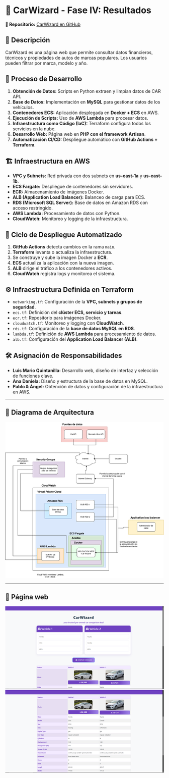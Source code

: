 # 🚗 CarWizard - Fase IV: Resultados

**📌 Repositorio:** [CarWizard en GitHub](https://github.com/PabloDoria/Car-Wizard)

## 📖 Descripción
CarWizard es una página web que permite consultar datos financieros, técnicos y propiedades de autos de marcas populares. Los usuarios pueden filtrar por marca, modelo y año.

## 🔧 Proceso de Desarrollo
1. **Obtención de Datos:** Scripts en Python extraen y limpian datos de CAR API.
2. **Base de Datos:** Implementación en **MySQL** para gestionar datos de los vehículos.
3. **Contenedores ECS:** Aplicación desplegada en **Docker + ECS** en AWS.
4. **Ejecución de Scripts:** Uso de **AWS Lambda** para procesar datos.
5. **Infraestructura como Código (IaC):** Terraform configura todos los servicios en la nube.
6. **Desarrollo Web:** Página web en **PHP con el framework Artisan**.
7. **Automatización CI/CD:** Despliegue automático con **GitHub Actions + Terraform**.

## 🏗️ Infraestructura en AWS
- **VPC y Subnets:** Red privada con dos subnets en **us-east-1a** y **us-east-1b**.
- **ECS Fargate:** Despliegue de contenedores sin servidores.
- **ECR:** Almacenamiento de imágenes Docker.
- **ALB (Application Load Balancer):** Balanceo de carga para ECS.
- **RDS (Microsoft SQL Server):** Base de datos en Amazon RDS con acceso restringido.
- **AWS Lambda:** Procesamiento de datos con Python.
- **CloudWatch:** Monitoreo y logging de la infraestructura.

## 🔁 Ciclo de Despliegue Automatizado
1. **GitHub Actions** detecta cambios en la rama `main`.
2. **Terraform** levanta o actualiza la infraestructura.
3. Se construye y sube la imagen Docker a **ECR**.
4. **ECS** actualiza la aplicación con la nueva imagen.
5. **ALB** dirige el tráfico a los contenedores activos.
6. **CloudWatch** registra logs y monitorea el sistema.

## ⚙️ Infraestructura Definida en Terraform
- `networking.tf`: Configuración de la **VPC, subnets y grupos de seguridad**.
- `ecs.tf`: Definición del **clúster ECS, servicio y tareas**.
- `ecr.tf`: Repositorio para imágenes Docker.
- `cloudwatch.tf`: Monitoreo y logging con **CloudWatch**.
- `rds.tf`: Configuración de la **base de datos MySQL en RDS**.
- `lambda.tf`: Definición de **AWS Lambda** para procesamiento de datos.
- `alb.tf`: Configuración del **Application Load Balancer (ALB)**.

## 🛠️ Asignación de Responsabilidades
- **Luis Mario Quintanilla:** Desarrollo web, diseño de interfaz y selección de funciones clave.
- **Ana Daniela:** Diseño y estructura de la base de datos en MySQL.
- **Pablo & Ángel:** Obtención de datos y configuración de la infraestructura en AWS.

---

## 📌 Diagrama de Arquitectura
![Diagrama de Arquitectura](./DiagramaArquitectura.png)


---

## 📌 Página web
![CarWizard en ejecución](./CarWizardImage.png)
![CarWizard emostrando datos](./CarWizardImage2.png)
